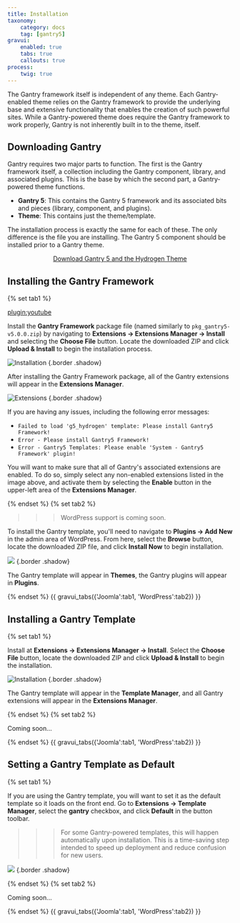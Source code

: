 ```yaml
---
title: Installation
taxonomy:
    category: docs
    tag: [gantry5]
gravui:
    enabled: true
    tabs: true
    callouts: true
process:
    twig: true
---
```


The Gantry framework itself is independent of any theme. Each Gantry-enabled theme relies on the Gantry framework to provide the underlying base and extensive functionality that enables the creation of such powerful sites. While a Gantry-powered theme does require the Gantry framework to work properly, Gantry is not inherently built in to the theme, itself.

Downloading Gantry
------------------

Gantry requires two major parts to function. The first is the Gantry framework itself, a collection including the Gantry component, library, and associated plugins. This is the base by which the second part, a Gantry-powered theme functions. 

* **Gantry 5**: This contains the Gantry 5 framework and its associated bits and pieces (library, component, and plugins).
* **Theme**: This contains just the theme/template.

The installation process is exactly the same for each of these. The only difference is the file you are installing. The Gantry 5 component should be installed prior to a Gantry theme.

<div align="center"><a href="http://gantry.org/downloads" class="button"><i class="fa fa-fw fa-download"></i> Download Gantry 5 and the Hydrogen Theme</a></div>

## Installing the Gantry Framework

{% set tab1 %}

[plugin:youtube](https://www.youtube.com/watch?v=zCH10qrxPSc)

Install the **Gantry Framework** package file (named similarly to `pkg_gantry5-v5.0.0.zip`) by navigating to **Extensions → Extensions Manager → Install** and selecting the **Choose File** button. Locate the downloaded ZIP and click **Upload & Install** to begin the installation process.

![Installation](install-template_joomla.jpeg) {.border .shadow}

After installing the Gantry Framework package, all of the Gantry extensions will appear in the **Extensions Manager**.

![Extensions](gantry_extensions.png) {.border .shadow}

If you are having any issues, including the following error messages:

* `Failed to load 'g5_hydrogen' template: Please install Gantry5 Framework!` 
* `Error - Please install Gantry5 Framework!`
* `Error - Gantry5 Templates: Please enable 'System - Gantry5 Framework' plugin!`

You will want to make sure that all of Gantry's associated extensions are enabled. To do so, simply select any non-enabled extensions listed in the image above, and activate them by selecting the **Enable** button in the upper-left area of the **Extensions Manager**.

{% endset %}
{% set tab2 %}

>>> WordPress support is coming soon.

To install the Gantry template, you'll need to navigate to **Plugins → Add New** in the admin area of WordPress. From here, select the **Browse** button, locate the downloaded ZIP file, and click **Install Now** to begin installation.

![](install-upload_wp.jpg) {.border .shadow}

The Gantry template will appear in **Themes**, the Gantry plugins will appear in **Plugins**.

{% endset %}
{{ gravui_tabs({'Joomla':tab1, 'WordPress':tab2}) }}

## Installing a Gantry Template

{% set tab1 %}

Install at **Extensions → Extensions Manager → Install**. Select the **Choose File** button, locate the downloaded ZIP and click **Upload & Install** to begin the installation.

![Installation](install-template_joomla.jpeg) {.border .shadow}

The Gantry template will appear in the **Template Manager**, and all Gantry extensions will appear in the **Extensions Manager**.

{% endset %}
{% set tab2 %}

Coming soon...

{% endset %}
{{ gravui_tabs({'Joomla':tab1, 'WordPress':tab2}) }}

## Setting a Gantry Template as Default

{% set tab1 %}

If you are using the Gantry template, you will want to set it as the default template so it loads on the front end. Go to **Extensions → Template Manager**, select the **gantry** checkbox, and click **Default** in the button toolbar.

>>> For some Gantry-powered templates, this will happen automatically upon installation. This is a time-saving step intended to speed up deployment and reduce confusion for new users.

![](gantry_default.png) {.border .shadow}

{% endset %}
{% set tab2 %}

Coming soon...

{% endset %}
{{ gravui_tabs({'Joomla':tab1, 'WordPress':tab2}) }}
